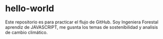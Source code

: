 # hello-world
Este repositorio es para practicar el flujo de GitHub.
Soy Ingeniera Forestal aprendiz de JAVASCRIPT, me gusnta los temas de sostenibilidad y analisis de cambio climático.
